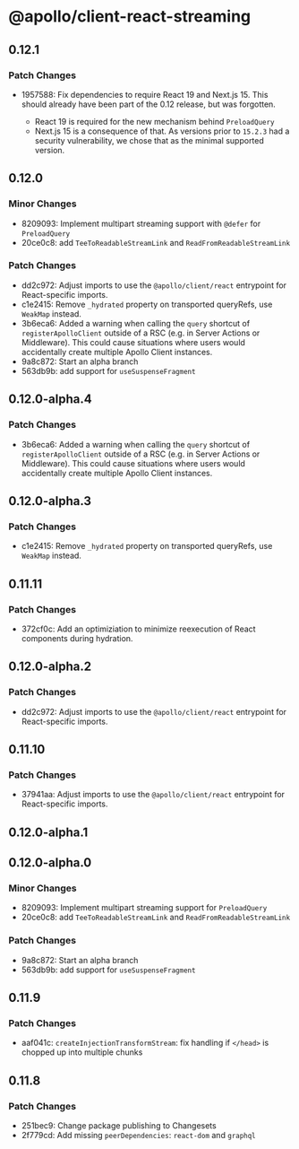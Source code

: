# @apollo/client-react-streaming

## 0.12.1

### Patch Changes

- 1957588: Fix dependencies to require React 19 and Next.js 15.
  This should already have been part of the 0.12 release, but was forgotten.

  - React 19 is required for the new mechanism behind `PreloadQuery`
  - Next.js 15 is a consequence of that. As versions prior to `15.2.3` had a security vulnerability, we chose that as the minimal supported version.

## 0.12.0

### Minor Changes

- 8209093: Implement multipart streaming support with `@defer` for `PreloadQuery`
- 20ce0c8: add `TeeToReadableStreamLink` and `ReadFromReadableStreamLink`

### Patch Changes

- dd2c972: Adjust imports to use the `@apollo/client/react` entrypoint for React-specific imports.
- c1e2415: Remove `_hydrated` property on transported queryRefs, use `WeakMap` instead.
- 3b6eca6: Added a warning when calling the `query` shortcut of `registerApolloClient` outside of a RSC (e.g. in Server Actions or Middleware).
  This could cause situations where users would accidentally create multiple Apollo Client instances.
- 9a8c872: Start an alpha branch
- 563db9b: add support for `useSuspenseFragment`

## 0.12.0-alpha.4

### Patch Changes

- 3b6eca6: Added a warning when calling the `query` shortcut of `registerApolloClient` outside of a RSC (e.g. in Server Actions or Middleware).
  This could cause situations where users would accidentally create multiple Apollo Client instances.

## 0.12.0-alpha.3

### Patch Changes

- c1e2415: Remove `_hydrated` property on transported queryRefs, use `WeakMap` instead.

## 0.11.11

### Patch Changes

- 372cf0c: Add an optimiziation to minimize reexecution of React components during hydration.

## 0.12.0-alpha.2

### Patch Changes

- dd2c972: Adjust imports to use the `@apollo/client/react` entrypoint for React-specific imports.

## 0.11.10

### Patch Changes

- 37941aa: Adjust imports to use the `@apollo/client/react` entrypoint for React-specific imports.

## 0.12.0-alpha.1

## 0.12.0-alpha.0

### Minor Changes

- 8209093: Implement multipart streaming support for `PreloadQuery`
- 20ce0c8: add `TeeToReadableStreamLink` and `ReadFromReadableStreamLink`

### Patch Changes

- 9a8c872: Start an alpha branch
- 563db9b: add support for `useSuspenseFragment`

## 0.11.9

### Patch Changes

- aaf041c: `createInjectionTransformStream`: fix handling if `</head>` is chopped up into multiple chunks

## 0.11.8

### Patch Changes

- 251bec9: Change package publishing to Changesets
- 2f779cd: Add missing `peerDependencies`: `react-dom` and `graphql`

